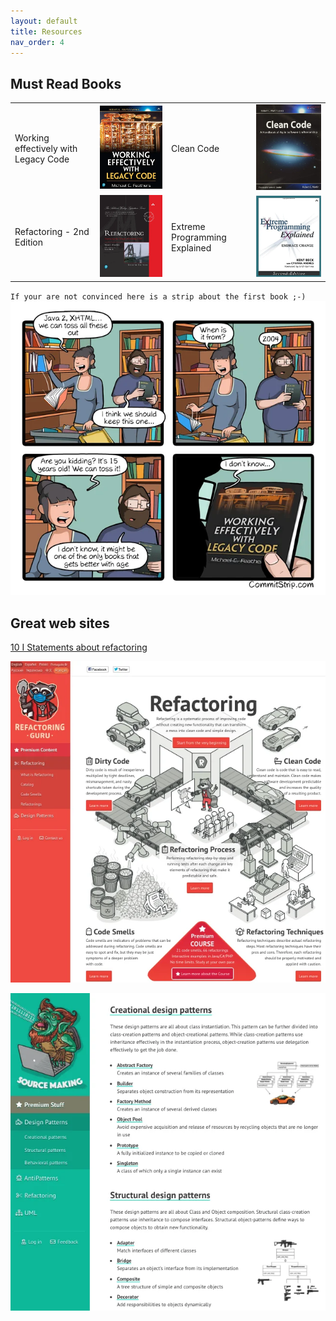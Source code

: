 ```yaml
---
layout: default
title: Resources
nav_order: 4
---
```


## Must Read Books
<table>
  <tbody>
    <tr>
      <td>Working effectively with Legacy Code</td><td><a href="https://www.amazon.com/Working-Effectively-Legacy-Michael-Feathers/dp/0131177052/ref=sr_1_1?crid=271SCQQPE5Q26&dchild=1&keywords=working+effectively+with+legacy+code&qid=1614864284&sprefix=working+eff%2Caps%2C272&sr=8-1"><img src="https://raw.githubusercontent.com/ythirion/refactoring-journey/master/img/working-effectively-with-legacy-code.webp"></a></td>
      <td>Clean Code</td><td><a href="https://www.amazon.com/Clean-Code-Handbook-Software-Craftsmanship/dp/0132350882/ref=sr_1_2?crid=271SCQQPE5Q26&dchild=1&keywords=working+effectively+with+legacy+code&qid=1614864291&sprefix=working+eff%2Caps%2C272&sr=8-2"><img src="https://raw.githubusercontent.com/ythirion/refactoring-journey/master/img/clean-code.webp"></a></td>
    </tr>
    <tr>
      <td>Refactoring - 2nd Edition</td><td><a href="https://www.amazon.com/Refactoring-Improving-Existing-Addison-Wesley-Signature/dp/0134757599/ref=sr_1_1?crid=HNTELKUBKQO2&dchild=1&keywords=refactoring+2nd+edition&qid=1614864503&sprefix=refactoring+2%2Caps%2C278&sr=8-1"><img src="https://raw.githubusercontent.com/ythirion/refactoring-journey/master/img/refactoring-second-edition.webp"></a></td>
      <td>Extreme Programming Explained</td><td><a href="https://www.amazon.com/Extreme-Programming-Explained-Embrace-Change/dp/0321278658/ref=sr_1_1?crid=3ZMEUGX2UXIH&dchild=1&keywords=extreme+programming+explained&qid=1614864590&sprefix=extreme+programming+expl%2Caps%2C281&sr=8-1"><img src="https://raw.githubusercontent.com/ythirion/refactoring-journey/master/img/extreme-programming-explained.webp"></a></td>
    </tr>
  </tbody>
</table>

`If your are not convinced here is a strip about the first book ;-)`
![](img/legacy-code-commitstrip.webp)

## Great web sites
[10 I Statements about refactoring](https://www.geepawhill.org/2021/08/17/ten-i-statements-about-refactoring/)

[![refactoring guru](img/refactoring-guru.webp)](https://refactoring.guru/refactoring)

[![Source making](img/sourcemaking.webp)](https://sourcemaking.com/design_patterns)